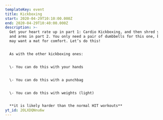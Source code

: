 ```yaml
---
templateKey: event
title: Kickboxing
start: 2020-04-29T10:10:00.000Z
end: 2020-04-29T10:40:00.000Z
description: >-
  Get your heart rate up in part 1: Cardio Kickboxing, and then shred your abs
  and arms in part 2. You only need a pair of dumbbells for this one, but you
  may want a mat for comfort. Let’s do this!


  As with the other kickboxing ones:


  \- You can do this with your hands


  \- You can do this with a punchbag


  \- You can do this with weights (light)


  **it is likely harder than the normal HIT workouts**
yt_id: 2OLXDQNnu6w
---
```


